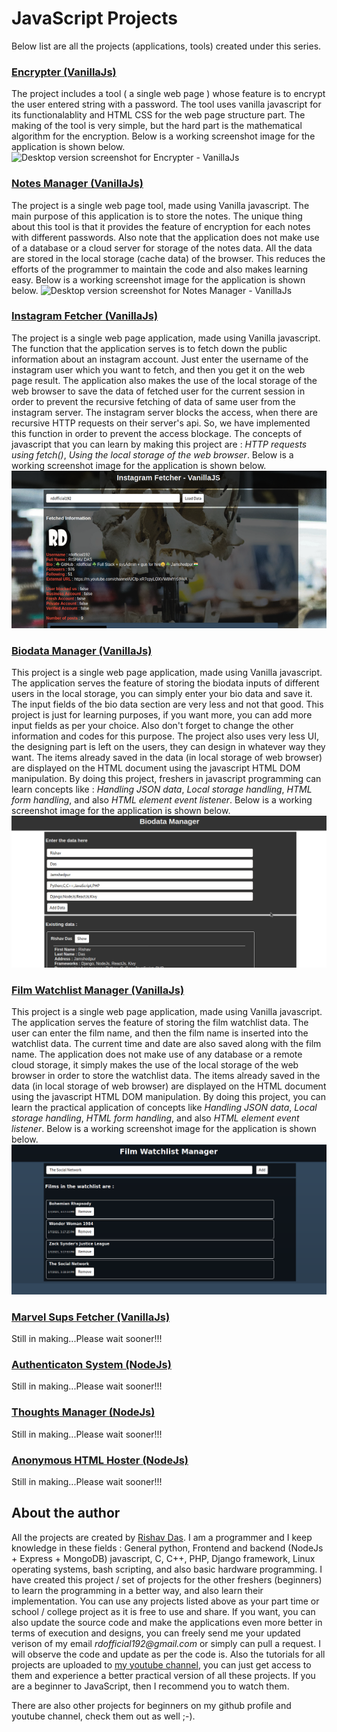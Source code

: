 # JavaScript Projects

Below list are all the projects (applications, tools) created under this series.

### [Encrypter (VanillaJs)](https://github.com/rdofficial/VanillaJsEncrypter/)

The project includes a tool ( a single web page ) whose feature is to encrypt the user entered string with a password. The tool uses vanilla javascript for its functionalablity and HTML CSS for the web page structure part. The making of the tool is very simple, but the hard part is the mathematical algorithm for the encryption. Below is a working screenshot image for the application is shown below. ![Desktop version screenshot for Encrypter - VanillaJs](https://github.com/rdofficial/VanillaJsEncrypter/blob/main/images/desktop-version-screenshot.png)

### [Notes Manager (VanillaJs)](https://github.com/rdofficial/VanillaJsNotesManager/)

The project is a single web page tool, made using Vanilla javascript. The main purpose of this application is to store the notes. The unique thing about this tool is that it provides the feature of encryption for each notes with different passwords. Also note that the application does not make use of a database or a cloud server for storage of the notes data. All the data are stored in the local storage (cache data) of the browser. This reduces the efforts of the programmer to maintain the code and also makes learning easy. Below is a working screenshot image for the application is shown below. ![Desktop version screenshot for Notes Manager - VanillaJs](https://github.com/rdofficial/VanillaJsNotesManager/blob/main/images/desktop-version-screenshot.png)

### [Instagram Fetcher (VanillaJs)](https://github.com/rdofficial/VanillaJsInstagramFetcher/)

The project is a single web page application, made using Vanilla javascript. The function that the application serves is to fetch down the public information about an instagram account. Just enter the username of the instagram user which you want to fetch, and then you get it on the web page result. The application also makes the use of the local storage of the web browser to save the data of fetched user for the current session in order to prevent the recursive fetching of data of same user from the instagram server. The instagram server blocks the access, when there are recursive HTTP requests on their server's api. So, we have implemented this function in order to prevent the access blockage. The concepts of javascript that you can learn by making this project are : _HTTP requests using fetch()_, _Using the local storage of the web browser_. Below is a working screenshot image for the application is shown below. ![Desktop version screenshot for Instagram Fetcher - VanillaJs](https://github.com/rdofficial/VanillaJsInstagramFetcher/blob/main/images/desktop-version-screenshot.png)

### [Biodata Manager (VanillaJs)](VanillaJsBiodataManager/)

This project is a single web page application, made using Vanilla javascript. The application serves the feature of storing the biodata inputs of different users in the local storage, you can simply enter your bio data and save it. The input fields of the bio data section are very less and not that good. This project is just for learning purposes, if you want more, you can add more input fields as per your choice. Also don't forget to change the other information and codes for this purpose. The project also uses very less UI, the designing part is left on the users, they can design in whatever way they want. The items already saved in the data (in local storage of web browser) are displayed on the HTML document using the javascript HTML DOM manipulation. By doing this project, freshers in javascript programming can learn concepts like : _Handling JSON data_, _Local storage handling_, _HTML form handling_, and also _HTML element event listener_. Below is a working screenshot image for the application is shown below. ![Desktop version screenshot for Biodata Manager - VanillaJs](VanillaJsBiodataManager/images/desktop-version-screenshot.png)

### [Film Watchlist Manager (VanillaJs)](VanillaJsFilmWatchlistManager/)

This project is a single web page application, made using Vanilla javascript. The application serves the feature of storing the film watchlist data. The user can enter the film name, and then the film name is inserted into the watchlist data. The current time and date are also saved along with the film name. The application does not make use of any database or a remote cloud storage, it simply makes the use of the local storage of the web browser in order to store the watchlist data. The items already saved in the data (in local storage of web browser) are displayed on the HTML document using the javascript HTML DOM manipulation. By doing this project, you can learn the practical application of concepts like  _Handling JSON data_, _Local storage handling_, _HTML form handling_, and also _HTML element event listener_. Below is a working screenshot image for the application is shown below. ![Desktop version screenshot for Film Watchlist Manager - VanillaJs](VanillaJsFilmWatchlistManager/images/desktop-version-screenshot.png)

### [Marvel Sups Fetcher (VanillaJs)](https://github.com/rdofficial/VanillaJsMarvelSupsFetcher/)

Still in making...Please wait sooner!!!

### [Authenticaton System (NodeJs)](NodeJsAuthenticationSystem/)

Still in making...Please wait sooner!!!

### [Thoughts Manager (NodeJs)](NodeJsThoughtsManager)

Still in making...Please wait sooner!!!

### [Anonymous HTML Hoster (NodeJs)](https://github.com/rdofficial/NodeJsAnonHtmlHoster)

Still in making...Please wait sooner!!!

## About the author

All the projects are created by [Rishav Das](https://github.com/rdofficial). I am a programmer and I keep knowledge in these fields : General python, Frontend and backend (NodeJs + Express + MongoDB) javascript, C, C++, PHP, Django framework, Linux operating systems, bash scripting, and also basic hardware programming. I have created this project / set of projects for the other freshers (beginners) to learn the programming in a better way, and also learn their implementation. You can use any projects listed above as your part time or school / college project as it is free to use and share. If you want, you can also update the source code and make the applications even more better in terms of execution and designs, you can freely send me your updated verison of my email _rdofficial192@gmail.com_ or simply can pull a request. I will observe the code and update as per the code is. Also the tutorials for all projects are uploaded to [my youtube channel](https://www.youtube.com/channel/UCfp-xR7cpyLOXVW8MYr59WA/videos), you can just get access to them and experience a better practical version of all these projects. If you are a beginner to JavaScript, then I recommend you to watch them.

There are also other projects for beginners on my github profile and youtube channel, check them out as well ;-).